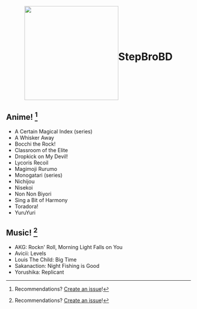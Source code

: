 <div align="center" style="display: flex; justify-content: center; align-items: center;">
  <a href= "https://stepbrobd.com"><img src="https://stepbrobd.com/og/animated.gif" style="width: 256px; height: 256px;"/></a>
  <h1>StepBroBD</h1>
</div>

## Anime! [^Note]

- A Certain Magical Index (series)
- A Whisker Away
- Bocchi the Rock!
- Classroom of the Elite
- Dropkick on My Devil!
- Lycoris Recoil
- Magimoji Rurumo
- Monogatari (series)
- Nichijou
- Nisekoi
- Non Non Biyori
- Sing a Bit of Harmony
- Toradora!
- YuruYuri

## Music! [^Note]

- AKG: Rockn' Roll, Morning Light Falls on You
- Avicii: Levels
- Louis The Child: Big Time
- Sakanaction: Night Fishing is Good
- Yorushika: Replicant

[^Note]: Recommendations? [Create an issue](https://github.com/StepBroBD/StepBroBD/issues/new/choose)!
